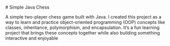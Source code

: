 \# Simple Java Chess

A simple two-player chess game built with Java. I created this project as a way to learn and practice object-oriented programming (OOP) concepts like classes, inheritance, polymorphism, and encapsulation. It’s a fun learning project that brings these concepts together while also building something interactive and enjoyable



